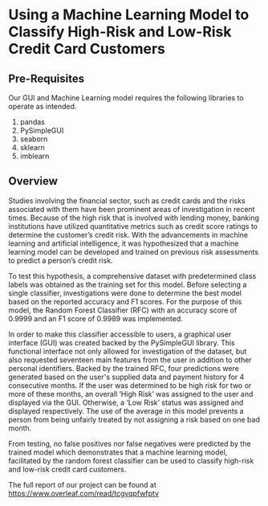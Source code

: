 # Using a Machine Learning Model to Classify High-Risk and Low-Risk Credit Card Customers


## Pre-Requisites
Our GUI and Machine Learning model requires the following libraries to operate as intended.
1. pandas
2. PySimpleGUI
3. seaborn
4. sklearn
5. imblearn
 
## Overview
Studies involving the financial sector, such as credit cards and the risks associated with them have been prominent areas of investigation in recent times. Because of the high risk that is involved with lending money, banking institutions have utilized quantitative metrics such as credit score ratings to determine the customer’s credit risk. With the advancements in machine learning and artificial intelligence, it was hypothesized that a machine learning model can be developed and trained on previous risk assessments to predict a person’s credit risk.

To test this hypothesis, a comprehensive dataset with predetermined class labels was obtained as the training set for this model. Before selecting a single classifier, investigations were done to determine the best model based on the reported accuracy and F1 scores. For the purpose of this model, the Random Forest Classifier (RFC) with an accuracy score of 0.9999 and an F1 score of 0.9989 was implemented. 

In order to make this classifier accessible to users, a graphical user interface (GUI) was created backed by the PySimpleGUI library. This functional interface not only allowed for investigation of the dataset, but also requested seventeen main features from the user in addition to other personal identifiers. Backed by the trained RFC, four predictions were generated based on the user's supplied data and payment history for 4 consecutive months. If the user was determined to be high risk for two or more of these months, an overall ‘High Risk’ was assigned to the user and displayed via the GUI. Otherwise, a ‘Low Risk’ status was assigned and displayed respectively. The use of the average in this model prevents a person from being unfairly treated by not assigning a risk based on one bad month.

From testing, no false positives nor false negatives were predicted by the trained model which demonstrates that a machine learning model, facilitated by the random forest classifier can be used to classify high-risk and low-risk credit card customers. 

The full report of our project can be found at https://www.overleaf.com/read/tcgyqpfwfptv
